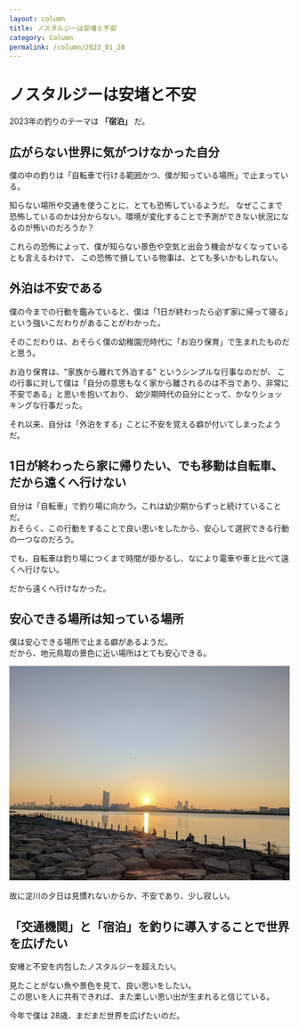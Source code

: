 ```yaml
---
layout: column
title: ノスタルジーは安堵と不安
category: Column
permalink: /column/2023_01_28
---
```


# ノスタルジーは安堵と不安

2023年の釣りのテーマは **「宿泊」** だ。

## 広がらない世界に気がつけなかった自分

僕の中の釣りは「自転車で行ける範囲かつ、僕が知っている場所」で止まっている。 

知らない場所や交通を使うことに、とても恐怖しているようだ。
なぜここまで恐怖しているのかは分からない。環境が変化することで予測ができない状況になるのが怖いのだろうか？

これらの恐怖によって、僕が知らない景色や空気と出会う機会がなくなっているとも言えるわけで、
この恐怖で損している物事は、とても多いかもしれない。

## 外泊は不安である

僕の今までの行動を鑑みていると、僕は「1日が終わったら必ず家に帰って寝る」という強いこだわりがあることがわかった。

そのこだわりは、おそらく僕の幼稚園児時代に「お泊り保育」で生まれたものだと思う。

お泊り保育は、"家族から離れて外泊する" というシンプルな行事なのだが、
この行事に対して僕は「自分の意思もなく家から離されるのは不当であり、非常に不安である」と思いを抱いており、
幼少期時代の自分にとって、かなりショッキングな行事だった。

それ以来、自分は「外泊をする」ことに不安を覚える癖が付いてしまったようだ。

## 1日が終わったら家に帰りたい、でも移動は自転車、だから遠くへ行けない

自分は「自転車」で釣り場に向かう。これは幼少期からずっと続けていることだ。  
おそらく、この行動をすることで良い思いをしたから、安心して選択できる行動の一つなのだろう。

でも、自転車は釣り場につくまで時間が掛かるし、なにより電車や車と比べて遠くへ行けない。

だから遠くへ行けなかった。

## 安心できる場所は知っている場所

僕は安心できる場所で止まる癖があるようだ。  
だから、地元鳥取の景色に近い場所はとても安心できる。

<img src="/images/picture/yuuhi_2023-01-28_20_06.png" class="w-50">
<br>
  
故に淀川の夕日は見慣れないからか、不安であり、少し寂しい。

## 「交通機関」と「宿泊」を釣りに導入することで世界を広げたい

安堵と不安を内包したノスタルジーを超えたい。    

見たことがない魚や景色を見て、良い思いをしたい。   
この思いを人に共有できれば、また楽しい思い出が生まれると信じている。

今年で僕は 28歳、まだまだ世界を広げたいのだ。





